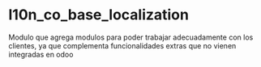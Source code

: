 # l10n_co_base_localization
Modulo que agrega modulos para poder trabajar adecuadamente con los clientes, ya que complementa funcionalidades extras que no vienen integradas en odoo
